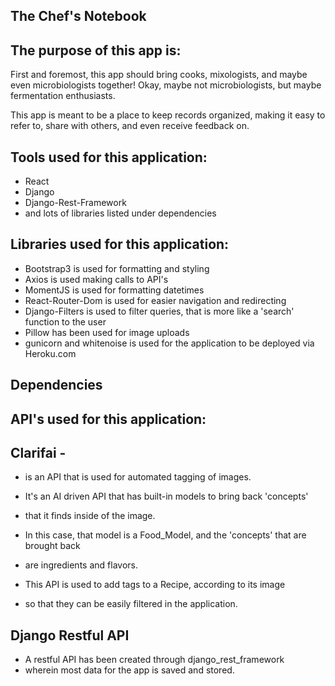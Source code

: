 ## The Chef's Notebook ##


## The purpose of this app is:

First and foremost, this app should bring cooks, mixologists, and maybe even microbiologists together! Okay, maybe not microbiologists, but maybe fermentation enthusiasts.

This app is meant to be a place to keep records organized, making it easy to refer to, share with others, and even receive feedback on.

## Tools used for this application:
* React
* Django
* Django-Rest-Framework
* and lots of libraries listed under dependencies


## Libraries used for this application:
* Bootstrap3 is used for formatting and styling
* Axios is used making calls to API's
* MomentJS is used for formatting datetimes
* React-Router-Dom is used for easier navigation and redirecting
* Django-Filters is used to filter queries, that is more like a 'search' function to the user
* Pillow has been used for image uploads
* gunicorn and whitenoise is used for the application to be deployed via Heroku.com

## Dependencies ##



## API's used for this application:
## Clarifai -
* is an API that is used for automated tagging of images.
* It's an AI driven API that has built-in models to bring back 'concepts'
* that it finds inside of the image.
* In this case, that model is a Food_Model, and the 'concepts' that are brought back
* are ingredients and flavors.

* This API is used to add tags to a Recipe, according to its image
* so that they can be easily filtered in the application.

## Django Restful API
* A restful API has been created through django_rest_framework
* wherein most data for the app is saved and stored.
